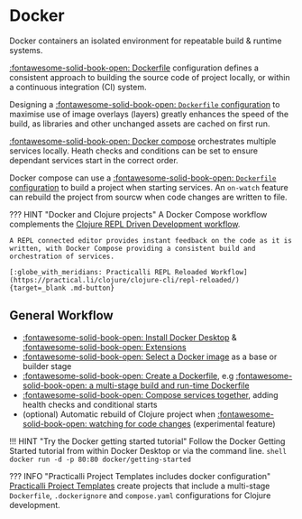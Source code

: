 # Docker

Docker containers an isolated environment for repeatable build & runtime systems.

[:fontawesome-solid-book-open: Dockerfile](dockerfile.md) configuration defines a consistent approach to building the source code of project locally, or within a continuous integration (CI) system.

Designing a [:fontawesome-solid-book-open: `Dockerfile` configuration](dockerfile.md) to maximise use of image overlays (layers) greatly enhances the speed of the build, as libraries and other unchanged assets are cached on first run.

[:fontawesome-solid-book-open: Docker compose](compose.md) orchestrates multiple services locally. Heath checks and conditions can be set to ensure dependant services start in the correct order.

Docker compose can use a [:fontawesome-solid-book-open: `Dockerfile` configuration](dockerfile.md) to build a project when starting services. An `on-watch` feature can rebuild the project from sourcw when code changes are written to file. 


??? HINT "Docker and Clojure projects"
    A Docker Compose workflow complements the [Clojure REPL Driven Development workflow](https://practical.li/clojure/introduction/repl-workflow/).  

    A REPL connected editor provides instant feedback on the code as it is written, with Docker Compose providing a consistent build and orchestration of services.

    [:globe_with_meridians: Practicalli REPL Reloaded Workflow](https://practical.li/clojure/clojure-cli/repl-reloaded/){target=_blank .md-button}


## General Workflow

- [:fontawesome-solid-book-open: Install Docker Desktop](install.md) & [:fontawesome-solid-book-open: Extensions](desktop/extensions.md)
- [:fontawesome-solid-book-open: Select a Docker image](images.md) as a base or builder stage
- [:fontawesome-solid-book-open: Create a Dockerfile](dockerfile.md), e.g [:fontawesome-solid-book-open: a multi-stage build and run-time Dockerfile](clojure-multi-stage-dockerfile.md)
- [:fontawesome-solid-book-open: Compose services together](compose.md), adding health checks and conditional starts
- (optional) Automatic rebuild of Clojure project when [:fontawesome-solid-book-open: watching for code changes](compose.md#build-on-change) (experimental feature)

!!! HINT "Try the Docker getting started tutorial"
    Follow the Docker Getting Started tutorial from within Docker Desktop or via the command line.
    ```shell
    docker run -d -p 80:80 docker/getting-started
    ```

??? INFO "Practicalli Project Templates includes docker configuration"
    [Practicalli Project Templates](https://practical.li/clojure/clojure-cli/projects/templates/practicalli/) create projects that include a multi-stage `Dockerfile`, `.dockerignore` and `compose.yaml` configurations for Clojure development.

